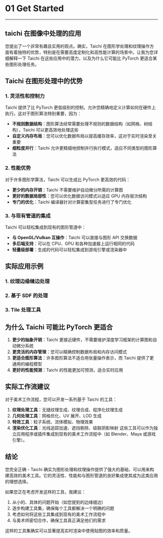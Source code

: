 # 01 Get Started   
***   
## taichi 在图像中处理的应用
您提出了一个非常有趣且实用的观点。确实，Taichi 在图形学处理和纹理操作方面有着独特的优势，特别是在需要高度定制化和高性能计算的场景中。让我为您详细解释一下 Taichi 在这些应用中的潜力，以及为什么它可能比 PyTorch 更适合某些图形处理任务。

## Taichi 在图形处理中的优势

### 1. 灵活性和控制力
Taichi 提供了比 PyTorch 更低级别的控制，允许您精确地定义计算如何在硬件上执行。这对于图形算法特别重要，因为：

- **不规则数据结构**：图形算法经常需要处理不规则的数据结构（如网格、树结构），Taichi 可以更高效地处理这些
- **自定义内存布局**：您可以优化数据布局以提高缓存效率，这对于实时渲染至关重要
- **细粒度并行**：Taichi 允许更精细地控制并行执行模式，适应不同类型的图形算法

### 2. 性能优势
对于许多图形学算法，Taichi 可以生成比 PyTorch 更高效的代码：

- **更少的内存开销**：Taichi 不需要维护自动微分所需的计算图
- **更好的数据局部性**：您可以优化数据访问模式以适应 GPU 内存层次结构
- **专门的优化**：Taichi 编译器针对计算密集型任务进行了专门优化

### 3. 与现有管道的集成
Taichi 可以轻松集成到现有的图形管道中：

- **与 OpenGL/Vulkan 互操作**：Taichi 可以直接与图形 API 交换数据
- **多后端支持**：可以在 CPU、GPU 和各种加速器上运行相同的代码
- **轻量级部署**：生成的代码可以轻松集成到游戏引擎或渲染器中

## 实际应用示例

### 1. 纹理边缘缝边处理

### 2. 基于 SDF 的处理

### 3. Tile 处理工具

## 为什么 Taichi 可能比 PyTorch 更适合
1. **更少的抽象开销**：Taichi 更接近硬件，不需要维护深度学习框架的计算图和自动微分系统
2. **更灵活的内存管理**：您可以精确控制数据布局和内存访问模式
3. **更适合图形算法**：许多图形算法不适合用张量操作表示，而 Taichi 提供了更通用的编程模型
4. **更好的性能预测**：Taichi 的性能更加可预测，适合实时应用

## 实际工作流建议

对于美术工作流程，您可以开发一系列基于 Taichi 的工具：
1. **纹理处理工具**：无缝纹理生成、纹理合成、程序化纹理生成
2. **几何处理工具**：网格优化、UV 展开、LOD 生成
3. **特效工具**：粒子系统、流体模拟、物理效果
4. **渲染优化工具**：光线追踪加速、遮挡剔除、级联阴影映射
这些工具可以作为独立应用程序或插件集成到现有的美术工作流程中（如 Blender、Maya 或游戏引擎）。

## 结论

您完全正确 - Taichi 确实为图形处理和纹理操作提供了强大的基础，可以用来构建高效的美术工具。它的灵活性、性能和与图形管道的良好集成使其成为这类应用的理想选择。

如果您正在考虑开发这样的工具，我建议：
1. 从小的、具体的问题开始（如您提到的边缘缝边）
2. 逐步构建工具集，确保每个工具都解决一个明确的问题
3. 考虑如何将这些工具集成到现有的美术工作流程中
4. 与美术师密切合作，确保工具真正满足他们的需求

这样的工具集确实可以显著提高实时渲染中使用贴图的效率和质量。
